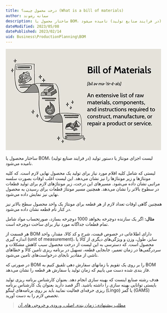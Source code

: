 ```yaml
---
title: درخت محصول چیست؟ (What is a bill of materials)
author: سمانه رشوند  
description: ساختار محصول یا BOM، لیست اجزای مونتاژ یا دستور تولید (در فرایند صنایع تولید) نامیده می‌شود
dateModified: 2023/05/08 
datePublished: 2023/02/14
uid: Business\ProductionPlanning\BOM
---
```


![BOM](./Images/BillOfMaterial.webp)

ساختار محصول یا BOM، لیست اجزای مونتاژ یا دستور تولید (در فرایند صنایع تولید) نامیده می‌شود.  

لیستی که شامل کلیه اقلام مورد نیاز برای تولید یک محصول نهایی لازم است. که کلیه مونتاژها و زیر مونتاژها را نیز نشان می‌دهد. این لیست اغلب اوقات بصورت سلسه مراتبی نشان داده می‌شود. مسیرهای این درخت، زیر مونتاژهای لازم برای تولید قطعات در سطوح بالاتر را نشان می‌دهد. همچنین مسیر مونتاژ قطعات برای رسیدن به محصول نهایی نیز نمایش داده می‌شود.

همچنین گاهی اوقات تعداد لازم از هر قطعه برای مونتاژ یک واحد محصول سطح بالاتر نیز در کنار نام قطعه نشان داده می‌شود.

**مثال:** اگر یک سازنده دوچرخه بخواهد 1000 دوچرخه بسازد، صورتحساب مواد شامل تمام قطعات جداگانه مورد نیاز برای ساخت دوچرخه است.

هر قسمت از BOM دارای اطلاعاتی در خصوص قیمت، شرح و کد کالا، مقدار، واحد اندازه گیری (unit of measurement)، سایز، طول، وزن و ویژگی‌های دیگری از کالا یا محصول است. که دسترسی به این لیست از درخت محصول سبب کاهش مشکلات و سردرگمی‌ها در زمان تعمیر، جابجایی قطعه، تسهیل در برنامه ریزی تامین کالا و خطاهای ناشی از مقادیر نابجای درخواست‌های تامین می‌شود.


در صورتی که BOM را بر روی یک تقویم با زمانهای سفارش دهی تلفیق کنیم به BOM فاز بندی شده دست می یابیم که زمان تولید یا سفارش هر قطعه را نشان می‌دهد.

هدف رشته صنایع اینست که بهینه سازی انجام دهد. بعنوان کارشناس برنامه ریزی تولید بایستی توانایی بهینه سازی را داشته باشید. اگر قصد دارید بعنوان یک کارشناس برنامه ریزی حرفه‌ای فعالیت نمایید باید بر روی برنامه‌های لینگو (Lingo) یا گمز (GAMS) تخصص لازم را به دست آورید.


> [مطلب پیشنهادی: زمان بندی اصلی، ورودی و خروجی های آن](https://www.hooshkar.com/Wiki/Production/MasterScheduling)

